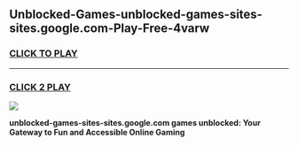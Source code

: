 
## Unblocked-Games-unblocked-games-sites-sites.google.com-Play-Free-4varw
<h3>
<a href="https://premium76.site?title=unblocked-games-sites-sites.google.com&ref=20A">CLICK TO PLAY</a></h3>
<hr>

<h3>
<a href="https://premium76.site?title=unblocked-games-sites-sites.google.com&ref=20A">CLICK 2 PLAY</a>
  
</h3>

<a href="https://premium76.site?title=unblocked-games-sites-sites.google.com&ref=20A"><img src="https://clearcache.store/games.png"></a>


**unblocked-games-sites-sites.google.com games unblocked: Your Gateway to Fun and Accessible Online Gaming**
